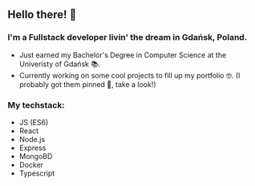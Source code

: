 ## Hello there! 🤠

<!--
**Pierniki/Pierniki** is a ✨ _special_ ✨ repository because its `README.md` (this file) appears on your GitHub profile.

Here are some ideas to get you started:

- 🔭 I’m currently working on ...
- 🌱 I’m currently learning ...
- 👯 I’m looking to collaborate on ...
- 🤔 I’m looking for help with ...
- 💬 Ask me about ...
- 📫 How to reach me: ...
- 😄 Pronouns: ...
- ⚡ Fun fact: ...
-->

### I'm a Fullstack developer livin' the dream in Gdańsk, Poland.

- Just earned my Bachelor's Degree in Computer Science at the Univeristy of Gdańsk 📚.
- Currently working on some cool projects to fill up my portfolio 🤓. (I probably got them pinned 📌, take a look!)

### My techstack:

- JS (ES6)
- React
- Node.js
- Express
- MongoBD
- Docker
- Typescript
